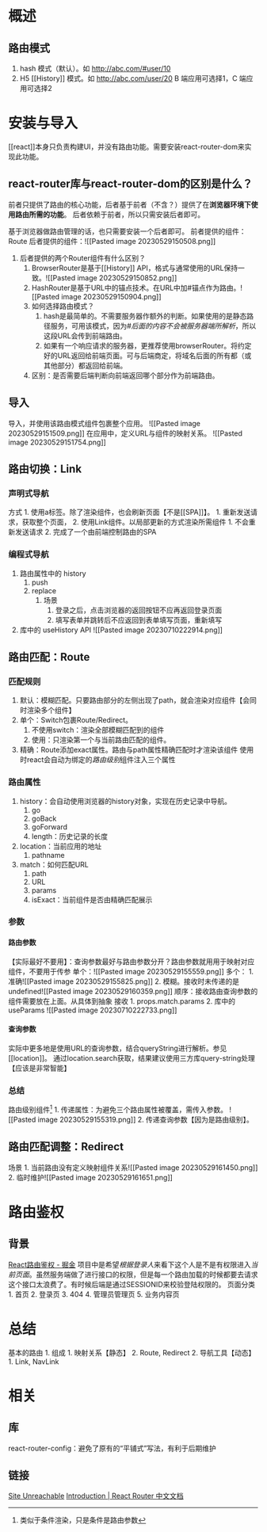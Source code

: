 # 概述
## 路由模式
1. hash 模式（默认）。如 http://abc.com/#user/10
2. H5 [[History]] 模式。如 http://abc.com/user/20
B 端应用可选择1，C 端应用可选择2

# 安装与导入
[[react]]本身只负责构建UI，并没有路由功能。需要安装react-router-dom来实现此功能。
## react-router库与react-router-dom的区别是什么？
前者只提供了路由的核心功能，后者基于前者（不含？）提供了在**浏览器环境下使用路由所需的功能**。
后者依赖于前者，所以只需安装后者即可。

基于浏览器做路由管理的话，也只需要安装一个后者即可。
前者提供的组件：Route
后者提供的组件：![[Pasted image 20230529150508.png]] 
1. 后者提供的两个Router组件有什么区别？
	1. BrowserRouter是基于[[History]] API，格式与通常使用的URL保持一致。![[Pasted image 20230529150852.png]] 
	2. HashRouter是基于URL中的锚点技术。在URL中加#锚点作为路由。![[Pasted image 20230529150904.png]] 
	3. 如何选择路由模式？
		1. hash是最简单的。不需要服务器作额外的判断。如果使用的是静态路径服务，可用该模式，因为#*后面的内容不会被服务器端所解析*，所以这段URL会传到前端路由。
		2. 如果有一个响应请求的服务器，更推荐使用browserRouter。将约定好的URL返回给前端页面。可与后端商定，将域名后面的所有都（或其他部分）都返回给前端。
	4. 区别：是否需要后端判断向前端返回哪个部分作为前端路由。
## 导入
导入，并使用该路由模式组件包裹整个应用。
![[Pasted image 20230529151509.png]] 
在应用中，定义URL与组件的映射关系。
![[Pasted image 20230529151754.png]] 
## 路由切换：Link
### 声明式导航
方式
	1. 使用a标签。除了渲染组件，也会刷新页面【不是[[SPA]]】。
		1. 重新发送请求，获取整个页面，
	2. 使用Link组件。以局部更新的方式渲染所需组件
		1. 不会重新发送请求
		2. 完成了一个由前端控制路由的SPA
### 编程式导航
1. 路由属性中的 history
	1. push
	2. replace
		1. 场景
			1. 登录之后，点击浏览器的返回按钮不应再返回登录页面
			2. 填写表单并跳转后不应返回到表单填写页面，重新填写
2. 库中的 useHistory API ![[Pasted image 20230710222914.png]] 
## 路由匹配：Route
### 匹配规则
1. 默认：模糊匹配。只要路由部分的左侧出现了path，就会渲染对应组件【会同时渲染多个组件】
2. 单个：Switch包裹Route/Redirect。
	1. 不使用switch：渲染全部模糊匹配到的组件
	2. 使用：只渲染第一个与当前路由匹配的组件。
3. 精确：Route添加exact属性。路由与path属性精确匹配时才渲染该组件
使用时react会自动为绑定的*路由级别*组件注入三个属性
### 路由属性
1. history：会自动使用浏览器的history对象，实现在历史记录中导航。
	1. go
	2. goBack
	3. goForward
	4. length：历史记录的长度
2. location：当前应用的地址
	1. pathname
3. match：如何匹配URL
	1. path
	2. URL
	3. params
	4. isExact：当前组件是否由精确匹配展示
### 参数
#### 路由参数
【实际最好不要用】：查询参数最好与路由参数分开？路由参数就用用于映射对应组件，不要用于传参
单个：![[Pasted image 20230529155559.png]] 
多个：
	1. 准确![[Pasted image 20230529155825.png]] 
	2. 模糊。接收时未传递的是undefined![[Pasted image 20230529160359.png]]
顺序：接收路由查询参数的组件需要放在上面。从具体到抽象
接收
	1. props.match.params
	2. 库中的 useParams ![[Pasted image 20230710222733.png]] 
#### 查询参数
实际中更多地是使用URL的查询参数，结合queryString进行解析。参见[[location]]。
通过location.search获取，结果建议使用三方库query-string处理【应该是非常智能】
### 总结
路由级别组件[^1] 
	1. 传递属性：为避免三个路由属性被覆盖，需传入参数。 ![[Pasted image 20230529155319.png]] 
	2. 传递查询参数【因为是路由级别】。
## 路由匹配调整：Redirect
场景
	1. 当前路由没有定义映射组件关系![[Pasted image 20230529161450.png]] 
	2. 临时维护![[Pasted image 20230529161651.png]] 

# 路由鉴权
## 背景
[React路由鉴权 - 掘金](https://juejin.cn/post/6844903924441284615#heading-0) 
项目中是希望*根据登录人*来看下这个人是不是有权限进入*当前页面*。虽然服务端做了进行接口的权限，但是每一个路由加载的时候都要去请求这个接口太浪费了。有时候后端是通过SESSIONID来校验登陆权限的。
页面分类
	1. 首页
	2. 登录页
	3. 404
	4. 管理员管理页
	5. 业务内容页

# 总结
基本的路由
	1. 组成
		1. 映射关系【静态】
			2. Route, Redirect
		2. 导航工具【动态】
			1. Link, NavLink


[^1]: 类似于条件渲染，只是条件是路由参数

# 相关
## 库
react-router-config：避免了原有的“平铺式”写法，有利于后期维护
## 链接
[Site Unreachable](https://react-router.docschina.org/web/example/basic) 
[Introduction | React Router 中文文档](https://react-guide.github.io/react-router-cn/) 

